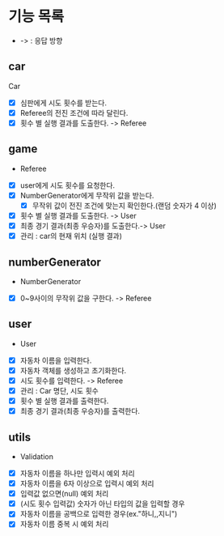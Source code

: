 # 기능 목록
- -> : 응답 방향

## car
Car
- [x] 심판에게 시도 횟수를 받는다.
- [x] Referee의 전진 조건에 따라 달린다.
- [x] 횟수 별 실행 결과를 도출한다. -> Referee

## game
- Referee
- [x] user에게 시도 횟수를 요청한다.
- [x] NumberGenerator에게 무작위 값을 받는다.
  - [x] 무작위 값이 전진 조건에 맞는지 확인한다.(랜덤 숫자가 4 이상)
- [x] 횟수 별 실행 결과를 도출한다. -> User
- [x] 최종 경기 결과(최종 우승자)를 도출한다.-> User
- [x] 관리 : car의 현재 위치 (실행 결과)

## numberGenerator
- NumberGenerator
- [x] 0~9사이의 무작위 값을 구한다. -> Referee

## user
- User
- [x] 자동차 이름을 입력한다.
- [x] 자동차 객체를 생성하고 초기화한다.
- [x] 시도 횟수를 입력한다. -> Referee
- [x] 관리 : Car 명단, 시도 횟수
- [x] 횟수 별 실행 결과를 출력한다.
- [x] 최종 경기 결과(최종 우승자)를 출력한다.

## utils
- Validation
-[x] 자동차 이름을 하나만 입력시 예외 처리
-[x] 자동차 이름을 6자 이상으로 입력시 예외 처리
-[x] 입력값 없으면(null) 예외 처리
-[x] (시도 횟수 입력값) 숫자가 아닌 타입의 값을 입력할 경우
-[x] 자동차 이름을 공백으로 입력한 경우(ex."하니,,지니")
-[x] 자동차 이름 중복 시 예외 처리
